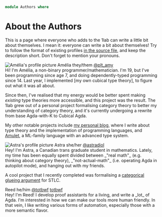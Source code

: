 ```agda
module Authors where
```

# About the Authors

This is a page where everyone who adds to the 1lab can write a little
bit about themselves. I mean it: everyone can write a bit about
themselves! Try to follow the format of existing profiles [in the source
file], and keep the description short. Don't forget to mention your
pronouns.

[in the source file]: https://gitlab.com/plt_amy/cubical-1lab/-/blob/main/src/Authors.lagda.md

<!-- KEEP THIS SVG HERE -->

<svg width="0" height="0">
  <clipPath id="squircle" clipPathUnits="objectBoundingBox">
    <path
      fill="red"
      stroke="none"
      d="M 0,0.5 C 0,0 0,0 0.5,0 S 1,0 1,0.5 1,1 0.5,1 0,1 0,0.5"
    />
  </clipPath>
</svg>

<!-- ALTERNATE pfp-left AND pfp-right CLASSES FOR EACH PROFILE -->

<div class="profile pfp-left">
<div class="profile-pfp">
<img alt="Amélia's profile picture" src="/static/pfps/amelia.png" />
<span class="profile-name">Amélia</span>
<span class="profile-pronouns">they/them</span>
<span><a href="https://twitter.com/plt_amy">@plt_amy</a></span>
</div>

<div class="profile-profile">
Hi! I'm Amélia, a non-binary programmer/mathematician. I'm 19, but I've
been programming since age 7, and doing dependently-typed programming
since 14. Last year, I implemented [my own cubical type theory], to
figure out what it was all about.

Since then, I've realised that my energy would be better spent making
_existing_ type theories more accessible, and this project was the
result. The 1lab grew out of a personal project formalising category
theory to better my understanding of category theory, and it's currently
undergoing a rewrite from base Agda-with-K to Cubical Agda.

[my own cubical type theory]: https://git.amelia.how/amelia/cubical

My other notable projects include [my personal blog], where I write
about type theory and the implementation of programming languages, and
[Amulet], a ML-family language with an advanced type system.

[my personal blog]: https://amelia.how
[Amulet]: https://amulet.works
</div>
</div>

<div class="profile pfp-right">
<div class="profile-pfp">
<img alt="Astra's profile picture" src="/static/pfps/astra.png" />
<span class="profile-name">Astra</span>
<span class="profile-pronouns">she/her</span>
<span><a href="https://twitter.com/astradiol">@astradiol</a></span>
</div>

<div class="profile-profile">
Hey! I'm Astra, a Canadian trans graduate student in mathematics.
Lately, my time has been equally spent divided between _"real math"_
(e.g. thinking about category theory), _"not-actual-math"_ (i.e.
operating Agda in autopilot mode), and hanging out with my friends.

A cool project that I recently completed was formalising a
[categorical glueing argument] for STLC.

[categorical glueing argument]: https://github.com/FrozenWinters/stlc/blob/main/README.md
</div>
<span class="profile-name">Reed</span>
<span class="profile-pronouns">he/him</span>
<span><a href="https://twitter.com/totbwf">@totbwf</a></span>
<span><a href="https://github.com/totbwf">totbwf</a></span>
<div class="profile-profile">
Hey! I'm Reed! I develop proof assistants for a living, and write a _lot_ of Agda.
I'm interested in how we can make our tools more human friendly. In that vein,
I like writing various forms of automation, especially those with a more
semantic flavor.
</div>
</div>
